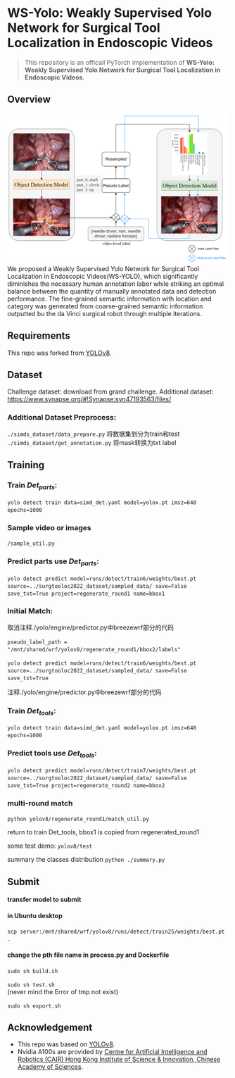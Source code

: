 # WS-Yolo: Weakly Supervised Yolo Network for Surgical Tool Localization in Endoscopic Videos
> This repository is an officail PyTorch implementation of **WS-Yolo: Weakly Supervised Yolo Network for Surgical Tool Localization in Endoscopic Videos**.

## Overview
![ ](./docs//fig1.png)
We proposed a Weakly Supervised Yolo Network for Surgical Tool Localization in Endoscopic Videos(WS-YOLO), which significantly diminishes the necessary human annotation labor while striking an optimal balance between the quantity of manually annotated data and detection performance. The fine-grained semantic information with location and category was generated from coarse-grained semantic information outputted bu the da Vinci surgical robot through multiple iterations.

## Requirements
This repo was forked from [YOLOv8](https://github.com/ultralytics/ultralytics). 

## Dataset
Challenge dataset: download from grand challenge.
Additional dataset: https://www.synapse.org/#!Synapse:syn47193563/files/

### Additional Dataset Preprocess:
`./simds_dataset/data_prepare.py` 将数据集划分为train和test
`./simds_dataset/get_annotation.py` 将mask转换为txt label

## Training
### Train $Det_{parts}$:
`yolo detect train data=simd_det.yaml model=yolox.pt imsz=640 epochs=1000`

### Sample video or images
`/sample_util.py`

### Predict parts use $Det_{parts}$:
`yolo detect predict model=runs/detect/train6/weights/best.pt source=../surgtooloc2022_dataset/sampled_data/ save=False save_txt=True project=regenerate_round1 name=bbox1`

### Initial Match: 
取消注释./yolo/engine/predictor.py中breezewrf部分的代码

`pseudo_label_path = "/mnt/shared/wrf/yolov8/regenerate_round1/bbox2/labels"`

`yolo detect predict model=runs/detect/train6/weights/best.pt source=../surgtooloc2022_dataset/sampled_data/ save=False save_txt=True`

注释./yolo/engine/predictor.py中breezewrf部分的代码

### Train $Det_{tools}$:
`yolo detect train data=simd_det.yaml model=yolox.pt imsz=640 epochs=1000`

### Predict tools use $Det_{tools}$:
`yolo detect predict model=runs/detect/train7/weights/best.pt source=../surgtooloc2022_dataset/sampled_data/ save=False save_txt=True project=regenerate_round2 name=bbox2`

### multi-round match
`python yolov8/regenerate_round1/match_util.py`

return to train Det_tools, bbox1 is copied from regenerated_round1

some test demo: 
`yolov8/test`

summary the classes distribution
`python ./summary.py`

## Submit
#### transfer model to submit
#### in Ubuntu desktop
`scp server:/mnt/shared/wrf/yolov8/runs/detect/train25/weights/best.pt .`
#### change the pth file name in process.py and Dockerfile
`sudo sh build.sh`

`sudo sh test.sh`
\
(never mind the Error of tmp not exist)

`sudo sh export.sh`

## Acknowledgement
+ This repo was based on [YOLOv8](https://github.com/ultralytics/ultralytics).
+ Nvidia A100s are provided by [Centre for Artificial Intelligence and Robotics (CAIR) Hong Kong Institute of Science & Innovation, Chinese Academy of Sciences](https://www.cair-cas.org.hk/).